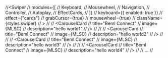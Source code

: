 //<Swiper
// modules={[
// Keyboard,
// Mousewheel,
// Navigation,
// Controller,
// Autoplay,
// EffectCards,
// ]}
// keyboard={{ enabled: true }}
// effect={"cards"}
// grabCursor={true}
// mousewheel={true}
// className={styles.swiper}
// >
// <SwiperSlide>
// <CarouselCard
// title="Beml Connect"
// image={MLSC}
// description="hello world1"
// />
// </SwiperSlide>
// <SwiperSlide>
// <CarouselCard
// title="Beml Connect"
// image={MLSC}
// description="hello world2"
// />
// </SwiperSlide>
// <SwiperSlide>
// <CarouselCard
// title="Beml Connect"
// image={MLSC}
// description="hello world3"
// />
// </SwiperSlide>
// <SwiperSlide>
// <CarouselCard
// title="Beml Connect"
// image={MLSC}
// description="hello world4"
// />
// </SwiperSlide>
// ...
// </Swiper>
